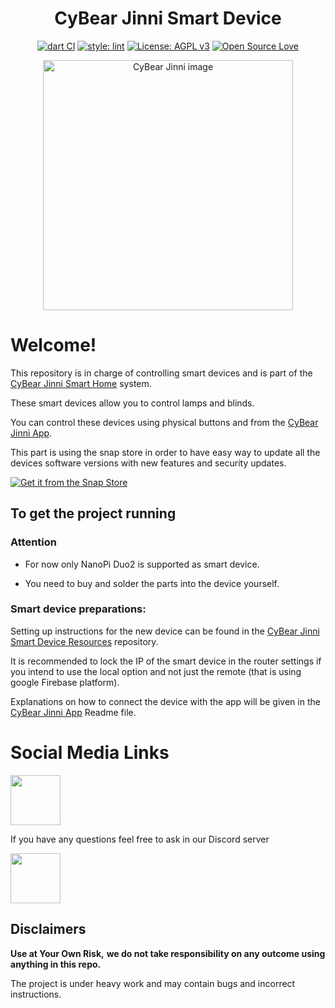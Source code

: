 <h1 align="center">CyBear Jinni Smart Device</h1>

<div align="center">

[![dart CI](https://github.com/CyBear-Jinni/CBJ_Smart-Device/workflows/Dart%20CI/badge.svg)](https://github.com/CyBear-Jinni/CBJ_Smart-Device/actions?query=workflow%3A%22Dart+CI%22) [![style: lint](https://img.shields.io/badge/lint-1.3.0-blue)](https://pub.dev/packages/lint) [![License: AGPL v3](https://img.shields.io/badge/License-AGPL%20v3-blue.svg)](https://www.gnu.org/licenses/agpl-3.0) [![Open Source Love](https://badges.frapsoft.com/os/v1/open-source.png?v=103)](https://en.wikipedia.org/wiki/Open_source)
</div>

[<div align="center"><img alt="CyBear Jinni image" height="400" src="https://user-images.githubusercontent.com/9304740/95004821-f8417600-05f8-11eb-95bb-60a7863364e0.png">](https://github.com/CyBear-Jinni/CBJ_Smart-Home)
</div>

# Welcome!

This repository is in charge of controlling smart devices and is part of the [CyBear Jinni Smart Home](https://github.com/CyBear-Jinni/CBJ_Smart-Home.git) system.

These smart devices allow you to control lamps and blinds.
 
You can control these devices using physical buttons and from the [CyBear Jinni App](https://github.com/CyBear-Jinni/CBJ_App.git).

This part is using the snap store in order to have easy way to update all the devices software versions with new features and security updates.

[![Get it from the Snap Store](https://snapcraft.io/static/images/badges/en/snap-store-black.svg)](https://snapcraft.io/cybear-jinni)


## To get the project running

### Attention

* For now only NanoPi Duo2 is supported as smart device.

* You need to buy and solder the parts into the device yourself.


### Smart device preparations:

Setting up instructions for the new device can be found in the [CyBear Jinni Smart Device Resources](https://github.com/CyBear-Jinni/CBJ_Smart-Device_Resources.git) repository.

It is recommended to lock the IP of the smart device in the router settings if you intend to use the local option and not just the remote (that is using google Firebase platform).

Explanations on how to connect the device with the app will be given in the [CyBear Jinni App](https://github.com/CyBear-Jinni/CBJ_App.git) Readme file.


# Social Media Links

[<img src = "https://cdn.icon-icons.com/icons2/1099/PNG/512/1485482199-linkedin_78667.png" height = "80" >](https://www.linkedin.com/company/cybear-jinni)

If you have any questions feel free to ask in our Discord server 

[<img src="https://cdn.icon-icons.com/icons2/2108/PNG/512/discord_icon_130958.png" height="80">](https://discord.gg/mUXfwUY)


## Disclaimers

**Use at Your Own Risk,**
**we do not take responsibility on any outcome using anything in this repo.**

The project is under heavy work and may contain bugs and incorrect instructions.

